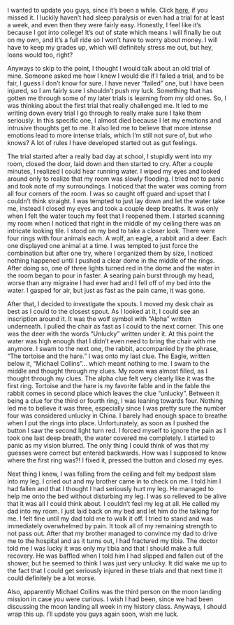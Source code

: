  

I wanted to update you guys, since it’s been a while. Click [here](https://www.reddit.com/r/nosleep/comments/ufcwlo/my_strange_affliction_part_1/), if you missed it. I luckily haven’t had sleep paralysis or even had a trial for at least a week, and even then they were fairly easy. Honestly, I feel like it’s because I got into college! It’s out of state which means I will finally be out on my own, and it’s a full ride so I won’t have to worry about money. I will have to keep my grades up, which will definitely stress me out, but hey, loans would too, right?

Anyways to skip to the point, I thought I would talk about an old trial of mine. Someone asked me how I knew I would die if I failed a trial, and to be fair, I guess I don’t know for sure. I have never “failed” one, but I have been injured, so I am fairly sure I shouldn’t push my luck. Something that has gotten me through some of my later trials is learning from my old ones. So, I was thinking about the first trial that really challenged me. It led to me writing down every trial I go through to really make sure I take them seriously. In this specific one, I almost died because I let my emotions and intrusive thoughts get to me. It also led me to believe that more intense emotions lead to more intense trials, which I’m still not sure of, but who knows? A lot of rules I have developed started out as gut feelings.

The trial started after a really bad day at school, I stupidly went into my room, closed the door, laid down and then started to cry. After a couple minutes, I realized I could hear running water. I wiped my eyes and looked around only to realize that my room was slowly flooding. I tried not to panic and took note of my surroundings. I noticed that the water was coming from all four corners of the room. I was so caught off guard and upset that I couldn’t think straight. I was tempted to just lay down and let the water take me, instead I closed my eyes and took a couple deep breaths. It was only when I felt the water touch my feet that I reopened them. I started scanning my room when I noticed that right in the middle of my ceiling there was an intricate looking tile. I stood on my bed to take a closer look. There were four rings with four animals each. A wolf, an eagle, a rabbit and a deer. Each one displayed one animal at a time. I was tempted to just force the combination but after one try, where I organized them by size, I noticed nothing happened until I pushed a clear dome in the middle of the rings. After doing so, one of three lights turned red in the dome and the water in the room began to pour in faster. A searing pain burst through my head, worse than any migraine I had ever had and I fell off of my bed into the water. I gasped for air, but just as fast as the pain came, it was gone. 

After that, I decided to investigate the spouts. I moved my desk chair as best as I could to the closest spout. As I looked at it, I could see an inscription around it. It was the wolf symbol with “Alpha” written underneath. I pulled the chair as fast as I could to the next corner. This one was the deer with the words “Unlucky” written under it. At this point the water was high enough that I didn’t even need to bring the chair with me anymore. I swam to the next one, the rabbit, accompanied by the phrase, “The tortoise and the hare.” I was onto my last clue. The Eagle, written below it, “Michael Collins”... which meant nothing to me. I swam to the middle and thought through my clues. My room was almost filled, as I thought through my clues. The alpha clue felt very clearly like it was the first ring. Tortoise and the hare is my favorite fable and in the fable the rabbit comes in second place which leaves the clue “unlucky”. Between it being a clue for the third or fourth ring, I was leaning towards four. Nothing led me to believe it was three, especially since I was pretty sure the number four was considered unlucky in China. I barely had enough space to breathe when I put the rings into place. Unfortunately, as soon as I pushed the button I saw the second light turn red. I forced myself to ignore the pain as I took one last deep breath, the water covered me completely. I started to panic as my vision blurred. The only thing I could think of was that my guesses were correct but entered backwards. How was I supposed to know where the first ring was?! I fixed it, pressed the button and closed my eyes. 

Next thing I knew, I was falling from the ceiling and felt my bedpost slam into my leg. I cried out and my brother came in to check on me. I told him I had fallen and that I thought I had seriously hurt my leg. He managed to help me onto the bed without disturbing my leg. I was so relieved to be alive that it was all I could think about. I couldn’t feel my leg at all. He called my dad into my room. I just laid back on my bed and let him do the talking for me. I felt fine until my dad told me to walk it off. I tried to stand and was immediately overwhelmed by pain. It took all of my remaining strength to not pass out. After that my brother managed to convince my dad to drive me to the hospital and as it turns out, I had fractured my tibia. The doctor told me I was lucky it was only my tibia and that I should make a full recovery. He was baffled when I told him I had slipped and fallen out of the shower, but he seemed to think I was just very unlucky. It did wake me up to the fact that I could get seriously injured in these trials and that next time it could definitely be a lot worse. 

Also, apparently Michael Collins was the third person on the moon landing mission in case you were curious. I wish I had been, since we had been discussing the moon landing all week in my history class. Anyways, I should wrap this up. I’ll update you guys again soon, wish me luck.